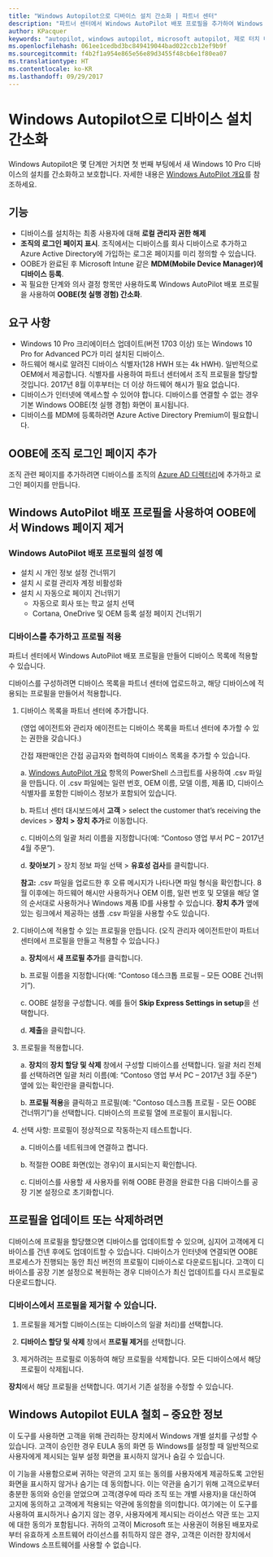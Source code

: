 ```yaml
---
title: "Windows Autopilot으로 디바이스 설치 간소화 | 파트너 센터"
description: "파트너 센터에서 Windows AutoPilot 배포 프로필을 추가하여 Windows Autopilot으로 간단하게 디바이스 설치"
author: KPacquer
keywords: "autopilot, windows autopilot, microsoft autopilot, 제로 터치 배포, oobe, 로그인 화면"
ms.openlocfilehash: 061ee1cedbd3bc849419044bad022ccb12ef9b9f
ms.sourcegitcommit: f4b2f1a954e865e56e89d3455f48cb6e1f80ea07
ms.translationtype: HT
ms.contentlocale: ko-KR
ms.lasthandoff: 09/29/2017
---
```

# <a name="simplify-device-setup-with-windows-autopilot"></a>Windows Autopilot으로 디바이스 설치 간소화 

Windows Autopilot은 몇 단계만 거치면 첫 번째 부팅에서 새 Windows 10 Pro 디바이스의 설치를 간소화하고 보호합니다. 자세한 내용은 [Windows AutoPilot 개요](https://docs.microsoft.com/windows/deployment/windows-10-auto-pilot)를 참조하세요.

## <a name="features"></a>기능

*  디바이스를 설치하는 최종 사용자에 대해 **로컬 관리자 권한 해제**
*  **조직의 로그인 페이지 표시**. 조직에서는 디바이스를 회사 디바이스로 추가하고 Azure Active Directory에 가입하는 로그온 페이지를 미리 정의할 수 있습니다.
*  OOBE가 완료된 후 Microsoft Intune 같은 **MDM(Mobile Device Manager)에 디바이스 등록**.
*  꼭 필요한 단계와 의사 결정 항목만 사용하도록 Windows AutoPilot 배포 프로필을 사용하여 **OOBE(첫 실행 경험) 간소화**. 

## <a name="requirements"></a>요구 사항

*  Windows 10 Pro 크리에이터스 업데이트(버전 1703 이상) 또는 Windows 10 Pro for Advanced PC가 미리 설치된 디바이스.
*  하드웨어 해시로 알려진 디바이스 식별자(128 HWH 또는 4k HWH). 일반적으로 OEM에서 제공합니다. 식별자를 사용하여 파트너 센터에서 조직 프로필을 할당할 것입니다. 2017년 8월 이후부터는 더 이상 하드웨어 해시가 필요 없습니다. 
*  디바이스가 인터넷에 액세스할 수 있어야 합니다. 디바이스를 연결할 수 없는 경우 기본 Windows OOBE(첫 실행 경험) 화면이 표시됩니다.
*  디바이스를 MDM에 등록하려면 Azure Active Directory Premium이 필요합니다.

## <a name="add-organization-login-pages-to-oobe"></a>OOBE에 조직 로그인 페이지 추가

조직 관련 페이지를 추가하려면 디바이스를 조직의 [Azure AD 디렉터리](https://go.microsoft.com/fwlink/?linkid=848958)에 추가하고 로그인 페이지를 만듭니다.


## <a name="remove-windows-pages-from-oobe-with-a-windows-autopilot-deployment-profile"></a>Windows AutoPilot 배포 프로필을 사용하여 OOBE에서 Windows 페이지 제거

### <a name="examples-of-settings-in-a-windows-autopilot-deployment-profile"></a>Windows AutoPilot 배포 프로필의 설정 예
*  설치 시 개인 정보 설정 건너뛰기
*  설치 시 로컬 관리자 계정 비활성화
*  설치 시 자동으로 페이지 건너뛰기
   *  자동으로 회사 또는 학교 설치 선택
   *  Cortana, OneDrive 및 OEM 등록 설정 페이지 건너뛰기

### <a name="add-devices-and-apply-a-profile"></a>디바이스를 추가하고 프로필 적용

파트너 센터에서 Windows AutoPilot 배포 프로필을 만들어 디바이스 목록에 적용할 수 있습니다.

디바이스를 구성하려면 디바이스 목록을 파트너 센터에 업로드하고, 해당 디바이스에 적용되는 프로필을 만들어서 적용합니다.

1.  디바이스 목록을 파트너 센터에 추가합니다.

    (영업 에이전트와 관리자 에이전트는 디바이스 목록을 파트너 센터에 추가할 수 있는 권한을 갖습니다.)
    
    간접 재판매인은 간접 공급자와 협력하여 디바이스 목록을 추가할 수 있습니다.

    a.  [Windows AutoPilot 개요](https://docs.microsoft.com/windows/deployment/windows-10-auto-pilot) 항목의 PowerShell 스크립트를 사용하여 .csv 파일을 만듭니다. 이 .csv 파일에는 일련 번호, OEM 이름, 모델 이름, 제품 ID, 디바이스 식별자를 포함한 디바이스 정보가 포함되어 있습니다. 

    b.  파트너 센터 대시보드에서 **고객** > select the customer that’s receiving the devices > **장치 > 장치 추가**로 이동합니다.

    c.  디바이스의 일괄 처리 이름을 지정합니다(예: “Contoso 영업 부서 PC – 2017년 4월 주문”). 

    d.  **찾아보기** > 장치 정보 파일 선택 > **유효성 검사**를 클릭합니다.

    **참고:** .csv 파일을 업로드한 후 오류 메시지가 나타나면 파일 형식을 확인합니다. 8월 이후에는 하드웨어 해시만 사용하거나 OEM 이름, 일련 번호 및 모델을 해당 열의 순서대로 사용하거나 Windows 제품 ID를 사용할 수 있습니다. **장치 추가** 옆에 있는 링크에서 제공하는 샘플 .csv 파일을 사용할 수도 있습니다.

2.  디바이스에 적용할 수 있는 프로필을 만듭니다. (오직 관리자 에이전트만이 파트너 센터에서 프로필을 만들고 적용할 수 있습니다.)

    a.  **장치**에서 **새 프로필 추가**를 클릭합니다.

    b.  프로필 이름을 지정합니다(예: “Contoso 데스크톱 프로필 – 모든 OOBE 건너뛰기”).

    c.  OOBE 설정을 구성합니다. 예를 들어 **Skip Express Settings in setup**을 선택합니다.

    d.  **제출**을 클릭합니다.

3.  프로필을 적용합니다.

    a.  **장치**의 **장치 할당 및 삭제** 창에서 구성할 디바이스를 선택합니다. 일괄 처리 전체를 선택하려면 일괄 처리 이름(예: “Contoso 영업 부서 PC – 2017년 3월 주문”) 옆에 있는 확인란을 클릭합니다.

    b.  **프로필 적용**을 클릭하고 프로필(예: "Contoso 데스크톱 프로필 - 모든 OOBE 건너뛰기")을 선택합니다. 디바이스의 프로필 열에 프로필이 표시됩니다.

4.  선택 사항: 프로필이 정상적으로 작동하는지 테스트합니다.

    a.  디바이스를 네트워크에 연결하고 켭니다.

    b.  적절한 OOBE 화면(있는 경우)이 표시되는지 확인합니다.

    c.  디바이스를 사용할 새 사용자를 위해 OOBE 환경을 완료한 다음 디바이스를 공장 기본 설정으로 초기화합니다.


## <a name="to-update-or-delete-a-profile"></a>프로필을 업데이트 또는 삭제하려면 

디바이스에 프로필을 할당했으면 디바이스를 업데이트할 수 있으며, 심지어 고객에게 디바이스를 건넨 후에도 업데이트할 수 있습니다. 디바이스가 인터넷에 연결되면 OOBE 프로세스가 진행되는 동안 최신 버전의 프로필이 디바이스로 다운로드됩니다. 고객이 디바이스를 공장 기본 설정으로 복원하는 경우 디바이스가 최신 업데이트를 다시 프로필로 다운로드합니다. 

### <a name="you-can-remove-a-profile-from-a-device"></a>디바이스에서 프로필을 제거할 수 있습니다.
1. 프로필을 제거할 디바이스(또는 디바이스의 일괄 처리)를 선택합니다. 

2. **디바이스 할당 및 삭제** 창에서 **프로필 제거**를 선택합니다.

3. 제거하려는 프로필로 이동하여 해당 프로필을 삭제합니다. 모든 디바이스에서 해당 프로필이 삭제됩니다.

**장치**에서 해당 프로필을 선택합니다. 여기서 기존 설정을 수정할 수 있습니다.

## <a name="windows-autopilot-eula-dismissal--important-information"></a>Windows Autopilot EULA 철회 – 중요한 정보

이 도구를 사용하면 고객을 위해 관리하는 장치에서 Windows 개별 설치를 구성할 수 있습니다. 고객이 승인한 경우 EULA 동의 화면 등 Windows를 설정할 때 일반적으로 사용자에게 제시되는 일부 설정 화면을 표시하지 않거나 숨길 수 있습니다. 

이 기능을 사용함으로써 귀하는 약관의 고지 또는 동의를 사용자에게 제공하도록 고안된 화면을 표시하지 않거나 숨기는 데 동의합니다. 이는 약관을 숨기기 위해 고객으로부터 충분한 동의와 승인을 얻었으며 고객(경우에 따라 조직 또는 개별 사용자)을 대신하여 고지에 동의하고 고객에게 적용되는 약관에 동의함을 의미합니다. 여기에는 이 도구를 사용하여 표시하거나 숨기지 않는 경우, 사용자에게 제시되는 라이선스 약관 또는 고지에 대한 동의가 포함됩니다. 귀하의 고객이 Microsoft 또는 사용권이 허용된 배포자로부터 유효하게 소프트웨어 라이선스를 취득하지 않은 경우, 고객은 이러한 장치에서 Windows 소프트웨어를 사용할 수 없습니다.


